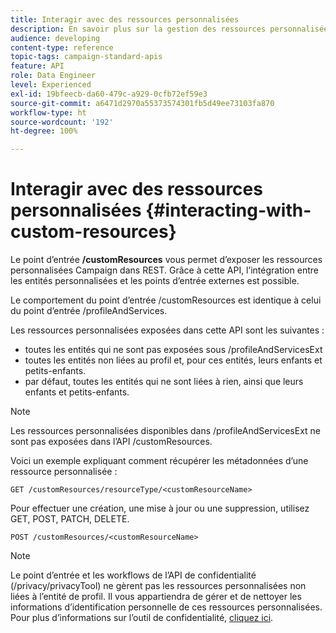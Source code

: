 ```yaml
---
title: Interagir avec des ressources personnalisées
description: En savoir plus sur la gestion des ressources personnalisées avec les API
audience: developing
content-type: reference
topic-tags: campaign-standard-apis
feature: API
role: Data Engineer
level: Experienced
exl-id: 19bfeecb-da60-479c-a929-0cfb72ef59e3
source-git-commit: a6471d2970a55373574301fb5d49ee73103fa870
workflow-type: ht
source-wordcount: '192'
ht-degree: 100%

---
```


# Interagir avec des ressources personnalisées {#interacting-with-custom-resources}

Le point d’entrée **/customResources** vous permet d’exposer les ressources personnalisées Campaign dans REST. Grâce à cette API, l’intégration entre les entités personnalisées et les points d’entrée externes est possible.

Le comportement du point d’entrée /customResources est identique à celui du point d’entrée /profileAndServices.

Les ressources personnalisées exposées dans cette API sont les suivantes :

* toutes les entités qui ne sont pas exposées sous /profileAndServicesExt
* toutes les entités non liées au profil et, pour ces entités, leurs enfants et petits-enfants.
* par défaut, toutes les entités qui ne sont liées à rien, ainsi que leurs enfants et petits-enfants.

>[!NOTE]
>Les ressources personnalisées disponibles dans /profileAndServicesExt ne sont pas exposées dans l’API /customResources.


Voici un exemple expliquant comment récupérer les métadonnées d’une ressource personnalisée :

```
GET /customResources/resourceType/<customResourceName>
```

Pour effectuer une création, une mise à jour ou une suppression, utilisez GET, POST, PATCH, DELETE.

```
POST /customResources/<customResourceName>
```

>[!NOTE]
>Le point d’entrée et les workflows de l’API de confidentialité (/privacy/privacyTool) ne gèrent pas les ressources personnalisées non liées à l’entité de profil.
>Il vous appartiendra de gérer et de nettoyer les informations d’identification personnelle de ces ressources personnalisées. Pour plus d’informations sur l’outil de confidentialité, [cliquez ici](../../api/using/creating-a-privacy-request.md).

